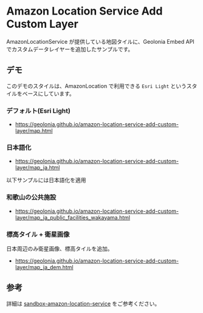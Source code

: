 # Amazon Location Service Add Custom Layer

AmazonLocationService が提供している地図タイルに、Geolonia Embed API でカスタムデータレイヤーを追加したサンプルです。

## デモ

このデモのスタイルは、AmazonLocation で利用できる `Esri Light` というスタイルをベースにしています。

### デフォルト(Esri Light)

- <a href="https://geolonia.github.io/amazon-location-service-add-custom-layer/map.html" target="_blank" rel="noopener noreferrer">https://geolonia.github.io/amazon-location-service-add-custom-layer/map.html</a>

### 日本語化

- <a href="https://geolonia.github.io/amazon-location-service-add-custom-layer/map_ja.html" target="_blank" rel="noopener noreferrer">https://geolonia.github.io/amazon-location-service-add-custom-layer/map_ja.html</a>

以下サンプルには日本語化を適用

### 和歌山の公共施設

- <a href="https://geolonia.github.io/amazon-location-service-add-custom-layer/map_ja_public_facilities_wakayama.html" target="_blank" rel="noopener noreferrer">https://geolonia.github.io/amazon-location-service-add-custom-layer/map_ja_public_facilities_wakayama.html</a>


### 標高タイル + 衛星画像

日本周辺のみ衛星画像、標高タイルを追加。

- <a href="https://geolonia.github.io/amazon-location-service-add-custom-layer/map_ja_dem.html" target="_blank" rel="noopener noreferrer">https://geolonia.github.io/amazon-location-service-add-custom-layer/map_ja_dem.html</a>

## 参考

詳細は [sandbox-amazon-location-service](https://github.com/geolonia/sandbox-amazon-location-service) をご参考ください。


